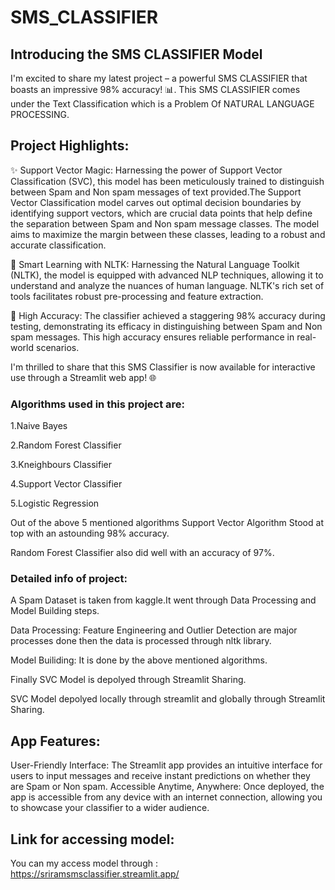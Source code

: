 # SMS_CLASSIFIER

##  Introducing the SMS CLASSIFIER Model 
I'm excited to share my latest project – a powerful SMS CLASSIFIER that boasts an impressive 98% accuracy! 📊. This SMS CLASSIFIER comes under the Text Classification which is a Problem Of NATURAL LANGUAGE PROCESSING.

## Project Highlights:

✨ Support Vector Magic: Harnessing the power of Support Vector Classification (SVC), this model has been meticulously trained to distinguish between Spam and Non spam messages of text provided.The Support Vector Classification model carves out optimal decision boundaries by identifying support vectors, which are crucial data points that help define the separation between  Spam and Non spam message classes. The model aims to maximize the margin between these classes, leading to a robust and accurate classification.

🧠 Smart Learning with NLTK: Harnessing the Natural Language Toolkit (NLTK), the model is equipped with advanced NLP techniques, allowing it to understand and analyze the nuances of human language. NLTK's rich set of tools facilitates robust pre-processing and feature extraction.

🎯 High Accuracy: The classifier achieved a staggering 98% accuracy during testing, demonstrating its efficacy in distinguishing between  Spam and Non spam messages. This high accuracy ensures reliable performance in real-world scenarios.

I'm thrilled to share that this SMS Classifier is now available for interactive use through a Streamlit web app! 🌐

### Algorithms used in this project are:
1.Naive Bayes

2.Random Forest Classifier

3.Kneighbours Classifier

4.Support Vector Classifier

5.Logistic Regression

Out of the above 5 mentioned algorithms Support Vector Algorithm Stood at top with an astounding 98% accuracy.

Random Forest Classifier also did well with an accuracy of 97%.
### Detailed info of project:
A Spam Dataset is taken from kaggle.It went through Data Processing and Model Building steps.

Data Processing:
Feature Engineering and Outlier Detection are major processes done then the data is processed through nltk library.

Model Builiding:
It is done by the above mentioned algorithms.

Finally SVC Model is depolyed through Streamlit Sharing.

SVC Model depolyed locally through streamlit and globally through Streamlit Sharing.
## App Features:
User-Friendly Interface: The Streamlit app provides an intuitive interface for users to input messages and receive instant predictions on whether they are Spam or Non spam.
Accessible Anytime, Anywhere: Once deployed, the app is accessible from any device with an internet connection, allowing you to showcase your classifier to a wider audience.
## Link for accessing model:
You can my access model through : https://sriramsmsclassifier.streamlit.app/
